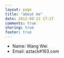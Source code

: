 ```yaml
---
layout: page
title: "about me"
date: 2012-08-22 17:27
comments: true
sharing: true
footer: true
---
```


- Name: Wang Wei
- Email: aztack#163.com